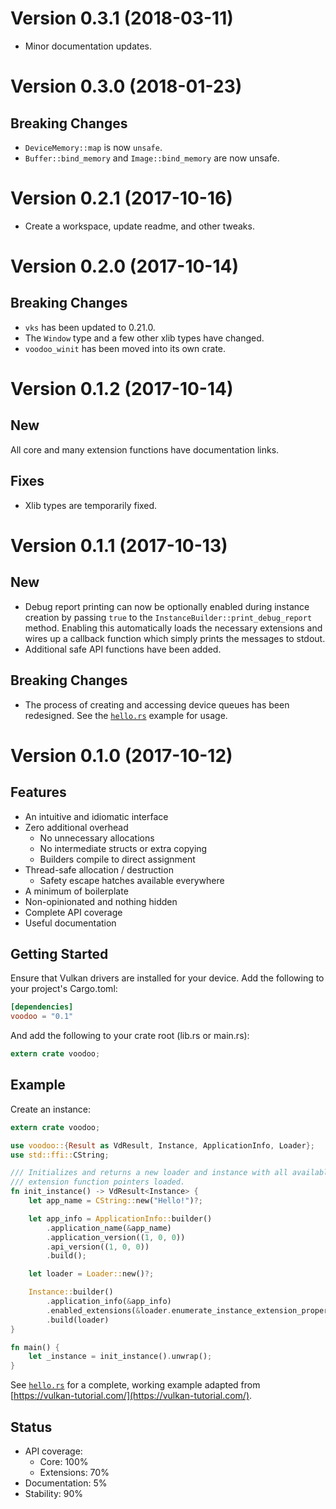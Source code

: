 Version 0.3.1 (2018-03-11)
==========================

* Minor documentation updates.


Version 0.3.0 (2018-01-23)
==========================

Breaking Changes
----------------
* `DeviceMemory::map` is now `unsafe`.
* `Buffer::bind_memory` and `Image::bind_memory` are now unsafe.


Version 0.2.1 (2017-10-16)
==========================

* Create a workspace, update readme, and other tweaks.


Version 0.2.0 (2017-10-14)
==========================

Breaking Changes
----------------
* `vks` has been updated to 0.21.0.
* The `Window` type and a few other xlib types have changed.
* `voodoo_winit` has been moved into its own crate.


Version 0.1.2 (2017-10-14)
==========================

New
---
All core and many extension functions have documentation links.

Fixes
-----
* Xlib types are temporarily fixed.


Version 0.1.1 (2017-10-13)
==========================

New
---

* Debug report printing can now be optionally enabled during instance creation
  by passing `true` to the `InstanceBuilder::print_debug_report` method.
  Enabling this automatically loads the necessary extensions and wires up a
  callback function which simply prints the messages to stdout.
* Additional safe API functions have been added.

Breaking Changes
----------------

* The process of creating and accessing device queues has been redesigned. See
  the [`hello.rs`] example for usage.


[`hello.rs`]: https://github.com/cogciprocate/voodoo/blob/master/examples/hello.rs


Version 0.1.0 (2017-10-12)
==========================

Features
--------

* An intuitive and idiomatic interface
* Zero additional overhead
  * No unnecessary allocations
  * No intermediate structs or extra copying
  * Builders compile to direct assignment
* Thread-safe allocation / destruction
  * Safety escape hatches available everywhere
* A minimum of boilerplate
* Non-opinionated and nothing hidden
* Complete API coverage
* Useful documentation

Getting Started
---------------

Ensure that Vulkan drivers are installed for your device. Add the following to
your project's Cargo.toml:

```toml
[dependencies]
voodoo = "0.1"
```

And add the following to your crate root (lib.rs or main.rs):
```rust
extern crate voodoo;
```


Example
-------

Create an instance:

```rust
extern crate voodoo;

use voodoo::{Result as VdResult, Instance, ApplicationInfo, Loader};
use std::ffi::CString;

/// Initializes and returns a new loader and instance with all available
/// extension function pointers loaded.
fn init_instance() -> VdResult<Instance> {
    let app_name = CString::new("Hello!")?;

    let app_info = ApplicationInfo::builder()
        .application_name(&app_name)
        .application_version((1, 0, 0))
        .api_version((1, 0, 0))
        .build();

    let loader = Loader::new()?;

    Instance::builder()
        .application_info(&app_info)
        .enabled_extensions(&loader.enumerate_instance_extension_properties()?)
        .build(loader)
}

fn main() {
    let _instance = init_instance().unwrap();
}

```

See [`hello.rs`] for a complete, working example adapted from
[https://vulkan-tutorial.com/](https://vulkan-tutorial.com/).


Status
------

* API coverage:
  * Core: 100%
  * Extensions: 70%
* Documentation: 5%
* Stability: 90%